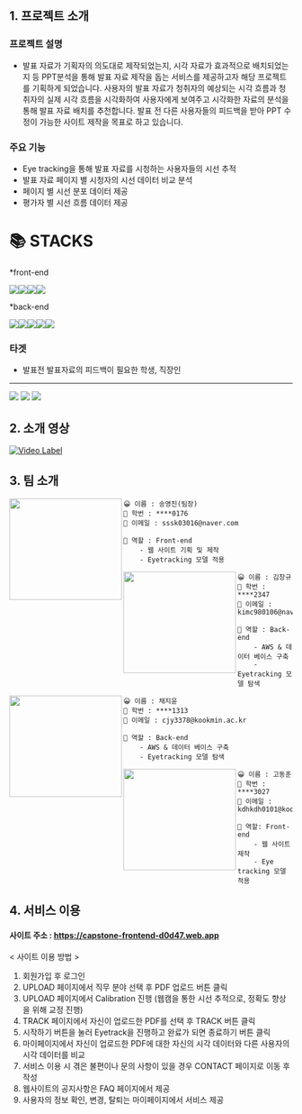 ## 1. 프로젝트 소개

### 프로젝트 설명

* 발표 자료가 기획자의 의도대로 제작되었는지, 시각 자료가 효과적으로 배치되었는지 등 PPT분석을 통해 발표 자료 제작을 돕는 서비스를 제공하고자 해당 프로젝트를 기획하게 되었습니다. 사용자의 발표 자료가 청취자의 예상되는 시각 흐름과 청취자의 실제 시각 흐름을 시각화하여 사용자에게 보여주고 시각화한 자료의 분석을 통해 발표 자료 배치를 추천합니다. 발표 전 다른 사용자들의 피드백을 받아 PPT 수정이 가능한 사이트 제작을 목표로 하고 있습니다.

            
### 주요 기능

* Eye tracking을 통해 발표 자료를 시청하는 사용자들의 시선 추적
* 발표 자료 페이지 별 시청자의 시선 데이터 비교 분석
* 페이지 별 시선 분포 데이터 제공
* 평가자 별 시선 흐름 데이터 제공

<div align=left><h1>📚 STACKS</h1></div> 

*front-end

<img src="https://img.shields.io/badge/React-61DAFB?style=for-the-badge&logo=react&logoColor=white"/><img src="https://img.shields.io/badge/JavaScript-F7DF1E?style=for-the-badge&logo=javascript&logoColor=white"/><img src="https://img.shields.io/badge/CSS3-1572B6?style=for-the-badge&logo=CSS3&logoColor=white"/><img src="https://img.shields.io/badge/Firebase-FFCA28?style=for-the-badge&logo=Firebase&logoColor=white"/>

*back-end

<img src="https://img.shields.io/badge/MySQl-4479A1?style=for-the-badge&logo=mysql&logoColor=white"/><img src="https://img.shields.io/badge/Django-092E20?style=for-the-badge&logo=django&logoColor=white"/><img src="https://img.shields.io/badge/Amazon AWS-232F3E?style=for-the-badge&logo=amazon aws&logoColor=white"/><img src="https://img.shields.io/badge/nginx-%23009639.svg?style=for-the-badge&logo=nginx&logoColor=white"/><img src="https://img.shields.io/badge/gunicorn-%298729.svg?style=for-the-badge&logo=gunicorn&logoColor=white"/>

### 타겟

* 발표전 발표자료의 피드백이 필요한 학생, 직장인


-----
<img src="https://user-images.githubusercontent.com/65993842/170505071-a1d1b4c5-d78e-49e1-b2e3-cad1acbbdacd.png"/>
<img src="https://user-images.githubusercontent.com/65993842/170505077-acd78d6f-04b7-4644-b5cd-a1429fe7afbe.png"/>
<img src="https://user-images.githubusercontent.com/65993842/170505080-c56aa661-bb59-4884-987f-749581f273c8.png"/>


## 2. 소개 영상
[![Video Label](http://img.youtube.com/vi/Qwk2XAd6FpI/0.jpg)](https://youtu.be/Qwk2XAd6FpI)


## 3. 팀 소개

<img align=left src="https://user-images.githubusercontent.com/65219386/161421953-3fa5dec1-bd05-4592-a4e2-8041aade5959.jpeg" width="200px" height="180px">

```
😀 이름 : 송영진(팀장)
💼 학번 : ****0176
📧 이메일 : sssk03016@naver.com

📌 역할 : Front-end
    - 웹 사이트 기획 및 제작
    - Eyetracking 모델 적용
```

<img align=left src="https://user-images.githubusercontent.com/65219386/161422172-265e6486-5628-442d-812c-5298d7d6ab13.jpeg"
 width="200px"  height="180px">

```
😀 이름 : 김창규
💼 학번 : ****2347
📧 이메일 : kimc980106@naver.com

📌 역할 : Back-end
    - AWS & 데이터 베이스 구축
    - Eyetracking 모델 탐색
```

<img align=left src="https://user-images.githubusercontent.com/65219386/161411347-3861c764-652c-4fbf-9278-56f6681ad83b.JPG" width="200px"  height="180px">

```
😀 이름 : 채지윤
💼 학번 : ****1313
📧 이메일 : cjy3378@kookmin.ac.kr

📌 역할 : Back-end
    - AWS & 데이터 베이스 구축
    - Eyetracking 모델 탐색
```

<img align=left src="https://user-images.githubusercontent.com/65219386/161412302-994a0081-c534-4305-8813-dba03e5642b7.png" width="200px"  height="180px">

```
😀 이름 : 고동훈
💼 학번 : ****3027
📧 이메일 : kdhkdh0101@kookmin.ac.kr

📌 역할: Front-end
    - 웹 사이트 제작
    - Eye tracking 모델 적용
```


## 4. 서비스 이용

#### 사이트 주소 : https://capstone-frontend-d0d47.web.app 

< 사이트 이용 방법 >
1. 회원가입 후 로그인
2. UPLOAD 페이지에서 직무 분야 선택 후 PDF 업로드 버튼 클릭
3. UPLOAD 페이지에서 Calibration 진행 (웹캠을 통한 시선 추적으로, 정확도 향상을 위해 교정 진행)
4. TRACK 페이지에서 자신이 업로드한 PDF를 선택 후 TRACK 버튼 클릭
5. 시작하기 버튼을 눌러 Eyetrack을 진행하고 완료가 되면 종료하기 버튼 클릭
6. 마이페이지에서 자신이 업로드한 PDF에 대한 자신의 시각 데이터와 다른 사용자의 시각 데이터를 비교
7. 서비스 이용 시 겪은 불편이나 문의 사항이 있을 경우 CONTACT 페이지로 이동 후 작성
8. 웹사이트의 공지사항은 FAQ 페이지에서 제공
9. 사용자의 정보 확인, 변경, 탈퇴는 마이페이지에서 서비스 제공


